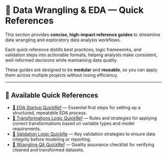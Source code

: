 


# 🧭 Data Wrangling & EDA — Quick References

This section provides **concise, high-impact reference guides** to streamline data wrangling and exploratory data analysis workflows.  

Each quick reference distills best practices, logic frameworks, and validation steps into actionable formats, helping analysts make consistent, well-informed decisions while maintaining data quality.  

These guides are designed to be **modular** and **reusable**, so you can apply them across multiple projects without losing efficiency.

---

## 📂 Available Quick References

- [🧭 EDA Startup QuickRef](🧭%20EDA%20Startup%20QuickRef.md) — Essential first steps for setting up a structured, repeatable EDA process.
- [🧭 Transformations Logic QuickRef](🧭%20Transformations%20Logic%20QuickRef.md) — Rules and strategies for applying correct transformations based on variable types and model requirements.
- [🧭 Validation Logic QuickRe](🧭%20Validation%20Logic%20QuickRef.md) — Key validation strategies to ensure data integrity before modeling or reporting.
- [🧭 Wrangling QA QuickRef](🧭%20Wrangling%20QA%20QuickRef.md) — Quality assurance checklist for verifying cleaned and transformed datasets.